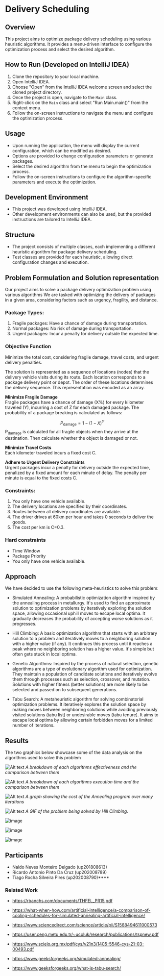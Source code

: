 # Delivery Scheduling

## Overview
This project aims to optimize package delivery scheduling using various heuristic algorithms. It provides a menu-driven interface to configure the optimization process and select the desired algorithm.

## How to Run (Developed on IntelliJ IDEA)
1. Clone the repository to your local machine.
2. Open IntelliJ IDEA.
3. Choose "Open" from the IntelliJ IDEA welcome screen and select the cloned project directory.
4. Once the project is open, navigate to the `Main` class.
5. Right-click on the `Main` class and select "Run Main.main()" from the context menu.
6. Follow the on-screen instructions to navigate the menu and configure the optimization process.

## Usage
- Upon running the application, the menu will display the current configuration, which can be modified as desired.
- Options are provided to change configuration parameters or generate packages.
- Select the desired algorithm from the menu to begin the optimization process.
- Follow the on-screen instructions to configure the algorithm-specific parameters and execute the optimization.

## Development Environment
- This project was developed using IntelliJ IDEA.
- Other development environments can also be used, but the provided instructions are tailored to IntelliJ IDEA.

## Structure
- The project consists of multiple classes, each implementing a different heuristic algorithm for package delivery scheduling.
- Test classes are provided for each heuristic, allowing direct configuration changes and execution.

## Problem Formulation and Solution representation​
Our project aims to solve a package delivery optimization problem using various algorithms​
We are tasked with optimizing the delivery of packages in a given area, considering factors such as urgency, fragility, and distance.​

### Package Types:
1. Fragile packages: Have a chance of damage during transportation.
2. Normal packages: No risk of damage during transportation.
3. Urgent packages: Incur a penalty for delivery outside the expected time.

### Objective Function
Minimize the total cost, considering fragile damage, travel costs, and urgent delivery
penalties.
   
The solution is represented as a sequence of locations (nodes) that the delivery vehicle visits during its route. Each location corresponds to a package delivery point or depot. The order of these locations determines the delivery sequence. This representation was encoded as an array.​

__Minimize Fragile Damage__  
Fragile packages have a chance of damage (X%) for every kilometer traveled (Y),
incurring a cost of Z for each damaged package. The probability of a package
breaking is calculated as follows:

$$P_{\text{damage}} = 1 - (1 - X)^Y$$
P<sub>damage</sub> is calculated for all fragile objects when they arrive at the destination. Then calculate whether the object is damaged or not.

__Minimize Travel Costs__  
Each kilometer traveled incurs a fixed cost C.

__Adhere to Urgent Delivery Constraints__  
Urgent packages incur a penalty for delivery outside the expected time, penalized by
a fixed amount for each minute of delay. The penalty per minute is equal to the fixed
costs C.

### Constraints:
1. You only have one vehicle available.
2. The delivery locations are specified by their coordinates.
3. Routes between all delivery coordinates are available.
4. The driver drives at 60km per hour and takes 0 seconds to deliver the goods.
5. The cost per km is C=0.3.

### Hard constraints​
- Time Window​
- Package Priority​
- You only have one vehicle available.

## Approach
We have decided to use the following meta-heuristics to solve this problem:

- Simulated Annealing: A probabilistic optimization algorithm inspired by the annealing process in metallurgy. It's used to find an approximate solution to optimization problems by iteratively exploring the solution space, allowing occasional uphill moves to escape local optima. It gradually decreases the probability of accepting worse solutions as it progresses.

- Hill Climbing: A basic optimization algorithm that starts with an arbitrary solution to a problem and iteratively moves to a neighboring solution with a higher value (if any). It continues this process until it reaches a peak where no neighboring solution has a higher value. It's simple but often gets stuck in local optima.

- Genetic Algorithms: Inspired by the process of natural selection, genetic algorithms are a type of evolutionary algorithm used for optimization. They maintain a population of candidate solutions and iteratively evolve them through processes such as selection, crossover, and mutation. Solutions with higher fitness (better solutions) are more likely to be selected and passed on to subsequent generations.

- Tabu Search: A metaheuristic algorithm for solving combinatorial optimization problems. It iteratively explores the solution space by making moves between neighboring solutions while avoiding previously visited solutions (tabu list) or undesirable moves (tabu tenure). It aims to escape local optima by allowing certain forbidden moves for a limited number of iterations.


## Results
The two graphics below showcase some of the data analysis on the algorithms used to solve this problem

![Alt text](https://github.com/BlackAlbino17/IA-23-24/assets/61878020/e47742c0-966b-4836-a07d-8866de756c76)
*A breakdown of each algorithms effectiveness and the comparison between them*

![Alt text](https://github.com/BlackAlbino17/IA-23-24/assets/61878020/14aaafc2-1f37-40c6-9e93-6378cbd1af20)
*A breakdown of each algorithms execution time and the comparison between them*

![Alt text](img.png)
*A graph showing the cost of the Annealing program over many iterations*

![Alt text](delivery.gif)
*A GIF of the problem being solved by Hill Climbing.*

![image](https://github.com/BlackAlbino17/IA-23-24/assets/61878020/ad3a336f-9f33-4faa-9bc7-4d58240aa452)

![image](https://github.com/BlackAlbino17/IA-23-24/assets/61878020/19028598-f8e8-4b7c-abee-c24131a12218)

![image](https://github.com/BlackAlbino17/IA-23-24/assets/61878020/cd19e57d-6a8a-4582-ba8f-78dab4769f5c)


## Participants
- Naldo Neves Monteiro Delgado (up201808613)
- Ricardo Antonio Pinto Da Cruz (up202008789)
- Tiago Rocha Silveira Pires (up202008790)****

### Related Work

- https://rbanchs.com/documents/THFEL_PR15.pdf​

- https://what-when-how.com/artificial-intelligence/a-comparison-of-cooling-schedules-for-simulated-annealing-artificial-intelligence/​

- https://www.sciencedirect.com/science/article/pii/S1568494611000573​

- https://user.ceng.metu.edu.tr/~ucoluk/research/publications/tspnew.pdf​

- https://www.scielo.org.mx/pdf/cys/v21n3/1405-5546-cys-21-03-00493.pdf​

- https://www.geeksforgeeks.org/simulated-annealing/​

- https://www.geeksforgeeks.org/what-is-tabu-search/


